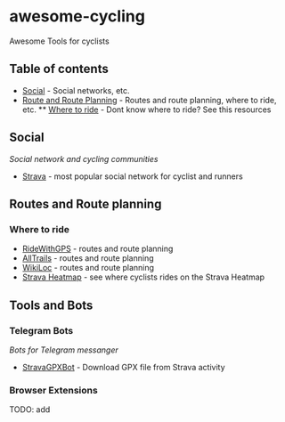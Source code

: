 # awesome-cycling
Awesome Tools for cyclists

## Table of contents

* [Social](#social) - Social networks, etc.
* [Route and Route Planning](#routes-and-route-planning) - Routes and route planning, where to ride, etc.
** [Where to ride](#where-to-ride) - Dont know where to ride? See this resources

## Social
*Social network and cycling communities*

* [Strava](https://strava.com/) - most popular social network for cyclist and runners

## Routes and Route planning
### Where to ride
* [RideWithGPS](https://ridewithgps.com/) - routes and route planning
* [AllTrails](https://alltrails.com/) - routes and route planning
* [WikiLoc](https://wikiloc.com/) - routes and route planning
* [Strava Heatmap](https://www.strava.com/heatmap) - see where cyclists rides on the Strava Heatmap


## Tools and Bots

### Telegram Bots
*Bots for Telegram messanger*

* [StravaGPXBot](https://t.me/stravagpxbot) - Download GPX file from Strava activity

### Browser Extensions
TODO: add
